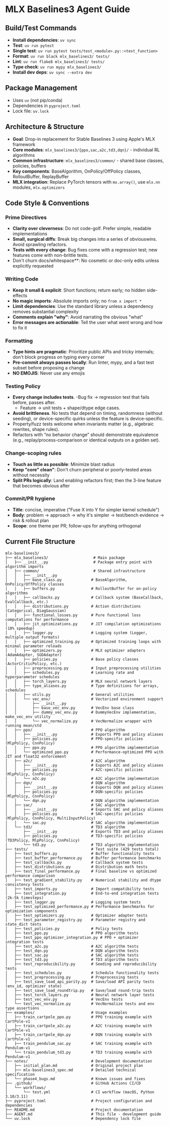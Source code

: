 # MLX Baselines3 Agent Guide

## Build/Test Commands
- **Install dependencies**: `uv sync`
- **Test**: `uv run pytest`
- **Single test**: `uv run pytest tests/test_<module>.py::<test_function>`
- **Format**: `uv run black mlx_baselines3/ tests/`
- **Lint**: `uv run flake8 mlx_baselines3/ tests/`
- **Type check**: `uv run mypy mlx_baselines3/`
- **Install dev deps**: `uv sync --extra dev`

## Package Management
- Uses `uv` (not pip/conda)
- Dependencies in `pyproject.toml`
- Lock file: `uv.lock`

## Architecture & Structure
- **Goal**: Drop-in replacement for Stable Baselines 3 using Apple's MLX framework
- **Core modules**: `mlx_baselines3/{ppo,sac,a2c,td3,dqn}/` - individual RL algorithms
- **Common infrastructure**: `mlx_baselines3/common/` - shared base classes, policies, buffers
- **Key components**: BaseAlgorithm, OnPolicy/OffPolicy classes, RolloutBuffer, ReplayBuffer
- **MLX integration**: Replace PyTorch tensors with `mx.array()`, use `mlx.nn` modules, `mlx.optimizers`

## Code Style & Conventions

### Prime Directives
- **Clarity over cleverness**: Do not code-golf. Prefer simple, readable implementations
- **Small, surgical diffs**: Break big changes into a series of obviouswins. Avoid sprawling refactors.
- **Tests with every change**: Bug fixes come with a regression test; new features come with non-brittle tests.
- Don't churn docs/whitespace**: No cosmetic or doc-only edits unless explicitly requested

### Writing Code
- **Keep it small & explicit**: Short functions; return early; no hidden side-effects
- **No magic imports**: Absolute imports only; no `from x import *`
- **Limit dependencies**: Use the standard library unless a dependency removes substantial complexity
- **Comments explain "why"**: Avoid narrating the obvious "what"
- **Error messages are actionable**: Tell the user what went wrong and how to fix it

### Formatting
- **Type hints are pragmatic**: Prioritize public APIs and tricky internals; don't block progress on typing every corner
- **Pre-commit always passes locally**: Run linter, mypy, and a fast test subset before proposing a change
- **NO EMOJIS**: Never use any emojis

### Testing Policy
- **Every change includes tests**.
  -Bug fix → regression test that fails before, passes after.
  - Feature → unit tests + shape/dtype edge cases.
- **Avoid brittleness**. No tests that depend on timing, randomness (without seeding), or device-specific quirks unless the feature is device-specific.
- Property/fuzz tests welcome when invariants matter (e.g., algebraic rewrites, shape rules).
- Refactors with “no behavior change” should demonstrate equivalence (e.g., replay/process-comparison or identical outputs on a golden set).

### Change-scoping rules
- **Touch as little as possible**: Minimize blast radius
- **Keep "core" clean"**: Don't churn peripheral or poorly-tested areas without necessity
- **Split PRs logically**: Land enabling refactors first; then the 3-line feature that becomes obvious after

### Commit/PR hygiene
- **Title**: concise, imperative ("Fuse X into Y for simpler kernel schedule")
- **Body**: problem -> approach -> why it's simpler -> test/bench evidence -> risk & rollout plan
- **Scope**: one theme per PR; follow-ups for anything orthogonal

## Current File Structure

```
mlx-baselines3/
├── mlx_baselines3/                    # Main package
│   ├── __init__.py                    # Package entry point with algorithm imports
│   ├── common/                        # Shared infrastructure
│   │   ├── __init__.py
│   │   ├── base_class.py             # BaseAlgorithm, OnPolicy/OffPolicy classes
│   │   ├── buffers.py                # RolloutBuffer for on-policy algorithms
│   │   ├── callbacks.py              # Callback system (BaseCallback, EvalCallback, etc.)
│   │   ├── distributions.py          # Action distributions (Categorical, DiagGaussian)
│   │   ├── functional_losses.py      # Pure functional loss computations for performance
│   │   ├── jit_optimizations.py      # JIT compilation optimizations (18% speedup)
│   │   ├── logger.py                 # Logging system (Logger, multiple output formats)
│   │   ├── optimized_training.py     # Optimized training loops with minimal parameter reloads
│   │   ├── optimizers.py             # MLX optimizer adapters (AdamAdapter, SGDAdapter)
│   │   ├── policies.py               # Base policy classes (ActorCriticPolicy, etc.)
│   │   ├── preprocessing.py          # Input preprocessing utilities
│   │   ├── schedules.py              # Learning rate and hyperparameter schedules
│   │   ├── torch_layers.py           # MLX neural network layers
│   │   ├── type_aliases.py           # Type definitions for arrays, schedules
│   │   ├── utils.py                  # General utilities
│   │   └── vec_env/                  # Vectorized environment support
│   │       ├── __init__.py
│   │       ├── base_vec_env.py       # VecEnv base class
│   │       ├── dummy_vec_env.py      # DummyVecEnv implementation, make_vec_env utility
│   │       └── vec_normalize.py      # VecNormalize wrapper with running mean/std
│   ├── ppo/                          # PPO algorithm
│   │   ├── __init__.py               # Exports PPO and policy aliases
│   │   ├── policies.py               # PPO-specific policies (MlpPolicy, CnnPolicy)
│   │   ├── ppo.py                    # PPO algorithm implementation
│   │   └── optimized_ppo.py          # Performance-optimized PPO with JIT and float32 enforcement
│   ├── a2c/                          # A2C algorithm
│   │   ├── __init__.py               # Exports A2C and policy aliases
│   │   ├── policies.py               # A2C-specific policies (MlpPolicy, CnnPolicy)
│   │   └── a2c.py                    # A2C algorithm implementation
│   ├── dqn/                          # DQN algorithm
│   │   ├── __init__.py               # Exports DQN and policy aliases
│   │   ├── policies.py               # DQN-specific policies (MlpPolicy, CnnPolicy)
│   │   └── dqn.py                    # DQN algorithm implementation
│   ├── sac/                          # SAC algorithm
│   │   ├── __init__.py               # Exports SAC and policy aliases
│   │   ├── policies.py               # SAC-specific policies (MlpPolicy, CnnPolicy, MultiInputPolicy)
│   │   └── sac.py                    # SAC algorithm implementation
│   └── td3/                          # TD3 algorithm
│       ├── __init__.py               # Exports TD3 and policy aliases
│       ├── policies.py               # TD3-specific policies (TD3Policy, MlpPolicy, CnnPolicy)
│       └── td3.py                    # TD3 algorithm implementation
├── tests/                            # Test suite (429 tests total)
│   ├── test_buffers.py               # Buffer functionality tests
│   ├── test_buffer_performance.py    # Buffer performance benchmarks
│   ├── test_callbacks.py             # Callback system tests
│   ├── test_distributions.py         # Distribution math tests
│   ├── test_final_performance.py     # Final baseline vs optimized performance comparison
│   ├── test_gradient_stability.py    # Numerical stability and dtype consistency tests
│   ├── test_imports.py               # Import compatibility tests
│   ├── test_integration.py           # End-to-end integration tests (2k-5k timesteps)
│   ├── test_logger.py                # Logging system tests
│   ├── test_optimized_performance.py # Performance benchmarks for optimization components
│   ├── test_optimizers.py            # Optimizer adapter tests
│   ├── test_parameter_registry.py    # Parameter registry and state_dict tests
│   ├── test_policies.py              # Policy tests
│   ├── test_ppo.py                   # PPO algorithm tests
│   ├── test_ppo_optimizer_integration.py # PPO + optimizer integration tests
│   ├── test_a2c.py                   # A2C algorithm tests
│   ├── test_dqn.py                   # DQN algorithm tests
│   ├── test_sac.py                   # SAC algorithm tests
│   ├── test_td3.py                   # TD3 algorithm tests
│   ├── test_reproducibility.py       # Seeding and reproducibility tests
│   ├── test_schedules.py             # Schedule functionality tests
│   ├── test_preprocessing.py         # Preprocessing tests
│   ├── test_save_load_api_parity.py  # Save/load API parity tests (env_id, optimizer state)
│   ├── test_save_load_roundtrip.py   # Save/load round-trip tests
│   ├── test_torch_layers.py          # Neural network layer tests
│   ├── test_vec_env.py               # VecEnv tests
│   └── test_vec_normalize.py         # VecNormalize tests and env type assertions
├── examples/                         # Usage examples
│   ├── train_cartpole_ppo.py         # PPO training example with CartPole-v1
│   ├── train_cartpole_a2c.py         # A2C training example with CartPole-v1
│   ├── train_cartpole_dqn.py         # DQN training example with CartPole-v1
│   ├── train_pendulum_sac.py         # SAC training example with Pendulum-v1
│   └── train_pendulum_td3.py         # TD3 training example with Pendulum-v1
├── notes/                            # Development documentation
│   ├── initial_plan.md               # Original project plan
│   ├── mlx-baselines3_spec.md        # Detailed technical specification
│   └── phase4_bugs.md                # Known issues and fixes
├── .github/                          # GitHub Actions CI/CD
│   └── workflows/
│       └── test.yml                  # CI workflow (macOS, Python 3.10/3.11)
├── pyproject.toml                    # Project configuration and dependencies
├── README.md                         # Project documentation
├── AGENT.md                          # This file - development guide
└── uv.lock                           # Dependency lock file
```
